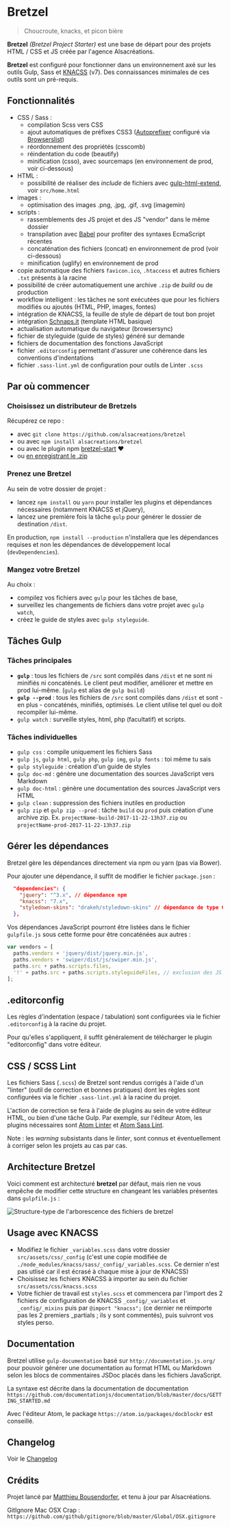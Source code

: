 # Bretzel

> Choucroute, knacks, et picon bière

**Bretzel** *(Bretzel Project Starter)* est une base de départ pour des projets HTML / CSS et JS créée par l'agence Alsacréations.

**Bretzel** est configuré pour fonctionner dans un environnement axé sur les outils Gulp, Sass et [KNACSS](http://knacss.com) (v7). Des connaissances minimales de ces outils sont un pré-requis.

## Fonctionnalités

- CSS / Sass :
  - compilation Scss vers CSS
  - ajout automatiques de préfixes CSS3 ([Autoprefixer](https://github.com/postcss/autoprefixer) configuré via [Browserslist](https://github.com/ai/browserslist))
  - réordonnement des propriétés (csscomb)
  - réindentation du code (beautify)
  - minification (csso), avec sourcemaps (en environnement de prod, voir ci-dessous)
- HTML :
  - possibilité de réaliser des *include* de fichiers avec [gulp-html-extend](https://github.com/FrankFang/gulp-html-extend/), voir `src/home.html`
- images :
  - optimisation des images .png, .jpg, .gif, .svg (imagemin)
- scripts :
  - rassemblements des JS projet et des JS "vendor" dans le même dossier
  - transpilation avec [Babel](https://babeljs.io/) pour profiter des syntaxes EcmaScript récentes
  - concaténation des fichiers (concat) en environnement de prod (voir ci-dessous)
  - minification (uglify) en environnement de prod
- copie automatique des fichiers `favicon.ico`, `.htaccess` et autres fichiers `.txt` présents à la racine
- possibilité de créer automatiquement une archive `.zip` de *build* ou de production
- workflow intelligent : les tâches ne sont exécutées que pour les fichiers modifiés ou ajoutés (HTML, PHP, images, fontes)
- intégration de KNACSS, la feuille de style de départ de tout bon projet
- intégration [Schnaps.it](http://schnaps.it) (template HTML basique)
- actualisation automatique du navigateur (browsersync)
- fichier de styleguide (guide de styles) généré sur demande
- fichiers de documentation des fonctions JavaScript
- fichier `.editorconfig` permettant d'assurer une cohérence dans les conventions d'indentations
- fichier `.sass-lint.yml` de configuration pour outils de Linter `.scss`

## Par où commencer

### Choisissez un distributeur de Bretzels

Récupérez ce repo :

- avec `git clone https://github.com/alsacreations/bretzel`
- ou avec `npm install alsacreations/bretzel`
- ou avec le plugin npm [bretzel-start](https://github.com/alsacreations/bretzel-start) ❤
- ou [en enregistrant le .zip](https://github.com/alsacreations/bretzel/archive/master.zip)

### Prenez une Bretzel

Au sein de votre dossier de projet :

- lancez `npm install` ou `yarn` pour installer les plugins et dépendances nécessaires (notamment KNACSS et jQuery),
- lancez une première fois la tâche `gulp` pour générer le dossier de destination `/dist`.

En production, `npm install --production` n'installera que les dépendances requises et non les dépendances de développement local (`devDependencies`).

### Mangez votre Bretzel

Au choix :

- compilez vos fichiers avec `gulp` pour les tâches de base,
- surveillez les changements de fichiers dans votre projet avec `gulp watch`,
- créez le guide de styles avec  `gulp styleguide`.

## Tâches Gulp

### Tâches principales

- **`gulp`** : tous les fichiers de `/src` sont compilés dans `/dist` et ne sont ni minifiés ni concaténés. Le client peut modifier, améliorer et mettre en prod lui-même. (`gulp` est alias de `gulp build`)
- **`gulp --prod`** : tous les fichiers de `/src` sont compilés dans `/dist` et sont - en plus - concaténés, minifiés, optimisés. Le client utilise tel quel ou doit recompiler lui-même.
- `gulp watch` : surveille styles, html, php (facultatif) et scripts.

### Tâches individuelles

- `gulp css` : compile uniquement les fichiers Sass
- `gulp js`, `gulp html`, `gulp php`, `gulp img`, `gulp fonts` : toi même tu sais
- `gulp styleguide` : création d'un guide de styles
- `gulp doc-md` : génère une documentation des sources JavaScript vers Markdown
- `gulp doc-html` : génère une documentation des sources JavaScript vers HTML
- `gulp clean` : suppression des fichiers inutiles en production
- `gulp zip` et `gulp zip --prod` : tâche `build` ou `prod` puis création d'une archive zip. Ex. `projectName-build-2017-11-22-13h37.zip` ou `projectName-prod-2017-11-22-13h37.zip`

## Gérer les dépendances

Bretzel gère les dépendances directement via npm ou yarn (pas via Bower).

Pour ajouter une dépendance, il suffit de modifier le fichier `package.json` :

```json
  "dependencies": {
    "jquery": "^3.x", // dépendance npm
    "knacss": "7.x",
    "styledown-skins": "drakeh/styledown-skins" // dépendance de type GitHub
  },
```

Vos dépendances JavaScript pourront être listées dans le fichier `gulpfile.js` sous cette forme pour être concaténées aux autres :

```javascript
var vendors = [
  paths.vendors + 'jquery/dist/jquery.min.js',
  paths.vendors + 'swiper/dist/js/swiper.min.js',
  paths.src + paths.scripts.files,
  '!' + paths.src + paths.scripts.styleguideFiles, // exclusion des JS spécifiques au styleguide de la liste construite précédemment
];
```

## .editorconfig

Les  règles d'indentation (espace / tabulation) sont configurées via le fichier `.editorconfig` à la racine du projet.

Pour qu'elles s'appliquent, il suffit généralement de télécharger le plugin "editorconfig" dans votre éditeur.

## CSS / SCSS Lint

Les fichiers Sass (`.scss`) de Bretzel sont rendus corrigés à l'aide d'un "linter" (outil de correction  et bonnes pratiques) dont les règles sont configurées via le fichier `.sass-lint.yml` à la racine du projet.

L'action de correction se fera à l'aide de plugins au sein de votre éditeur HTML, ou bien d'une tâche Gulp. Par exemple, sur l'éditeur Atom, les plugins nécessaires sont [Atom Linter](https://atom.io/packages/linter) et  [Atom Sass Lint](https://atom.io/packages/linter-sass-lint).

Note : les  _warning_ subsistants dans le *linter*, sont connus et éventuellement à corriger selon les projets au cas par cas.

## Architecture Bretzel

Voici comment est architecturé **bretzel** par défaut, mais rien ne vous empêche de modifier cette structure en changeant les variables présentes dans `gulpfile.js` :

![Structure-type de l'arborescence des fichiers de bretzel](https://raw.githubusercontent.com/alsacreations/bretzel/master/src/assets/img/architecture.png)

## Usage avec KNACSS

- Modifiez le fichier `_variables.scss` dans votre dossier `src/assets/css/_config` (c'est une copie modifiée de `./node_modules/knacss/sass/_config/_variables.scss`. Ce dernier n'est pas utlisé car il est écrasé à chaque mise à jour de KNACSS)
- Choisissez les fichiers KNACSS à importer au sein du fichier `src/assets/css/knacss.scss`
- Votre fichier de travail est `styles.scss` et commencera par l'import des 2 fichiers de configuration de KNACSS `_config/_variables` et `_config/_mixins` puis par `@import "knacss";` (ce dernier ne réimporte pas les 2 premiers _partials ; ils y sont commentés), puis suivront vos styles perso.

## Documentation

Bretzel utilise `gulp-documentation` basé sur `http://documentation.js.org/` pour pouvoir générer une documentation au format HTML ou Markdown selon les blocs de commentaires JSDoc placés dans les fichiers JavaScript.

La syntaxe est décrite dans la documentation de documentation `https://github.com/documentationjs/documentation/blob/master/docs/GETTING_STARTED.md`

Avec l'éditeur Atom, le package `https://atom.io/packages/docblockr` est conseillé.

## Changelog

Voir le [Changelog](CHANGELOG.md)

## Crédits

Projet lancé par [Matthieu Bousendorfer](https://github.com/edenpulse), et tenu à jour par Alsacréations.

GitIgnore Mac OSX Crap : `https://github.com/github/gitignore/blob/master/Global/OSX.gitignore`
